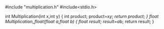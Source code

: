 #include "multiplication.h"
#include<stdio.h>

int Multiplication(int x,int y)
{
    int product;
    product=x*y;
    return product;
}
float Multiplication_float(float a,float b)
{
    float result;
    result=a*b;
    return result;
}

